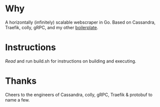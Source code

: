 
# Why
A horizontally (infinitely) scalable webscraper in Go. Based on Cassandra, Traefik, colly, gRPC, and my other [boilerplate](https://github.com/dioptre/gtrpc).

# Instructions
*Read* and run build.sh for instructions on building and executing.

# Thanks
Cheers to the engineers of Cassandra, colly, gRPC, Traefik & protobuf to name a few.

